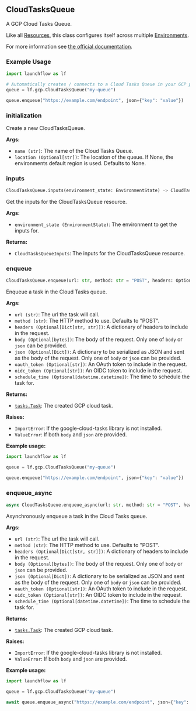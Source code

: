 ## CloudTasksQueue

A GCP Cloud Tasks Queue.

Like all [Resources](/docs/concepts/resources), this class configures itself across multiple [Environments](/docs/concepts/environments).

For more information see [the official documentation](https://cloud.google.com/tasks/docs/).

### Example Usage
```python
import launchflow as lf

# Automatically creates / connects to a Cloud Tasks Queue in your GCP project
queue = lf.gcp.CloudTasksQueue("my-queue")

queue.enqueue("https://example.com/endpoint", json={"key": "value"})
```

### initialization

Create a new CloudTasksQueue.

**Args:**
- `name (str)`: The name of the Cloud Tasks Queue.
- `location (Optional[str])`: The location of the queue. If None, the environments default region is used. Defaults to None.

### inputs

```python
CloudTasksQueue.inputs(environment_state: EnvironmentState) -> CloudTasksQueueInputs
```

Get the inputs for the CloudTasksQueue resource.

**Args:**
- `environment_state (EnvironmentState)`: The environment to get the inputs for.

**Returns:**
- `CloudTasksQueueInputs`: The inputs for the CloudTasksQueue resource.

### enqueue

```python
CloudTasksQueue.enqueue(url: str, method: str = "POST", headers: Optional[Dict[str, str]] = None, body: Optional[bytes] = None, json: Optional[Dict] = None, oauth_token: Optional[str] = None, oidc_token: Optional[str] = None, schedule_time: Optional[datetime.datetime] = None) -> "tasks.Task"
```

Enqueue a task in the Cloud Tasks queue.

**Args:**
- `url (str)`: The url the task will call.
- `method (str)`: The HTTP method to use. Defaults to "POST".
- `headers (Optional[Dict[str, str]])`: A dictionary of headers to include in the request.
- `body (Optional[bytes])`: The body of the request. Only one of `body` or `json` can be provided.
- `json (Optional[Dict])`: A dictionary to be serialized as JSON and sent as the body of the request. Only one of `body` or `json` can be provided.
- `oauth_token (Optional[str])`: An OAuth token to include in the request.
- `oidc_token (Optional[str])`: An OIDC token to include in the request.
- `schedule_time (Optional[datetime.datetime])`: The time to schedule the task for.

**Returns:**
- [`tasks.Task`](https://cloud.google.com/python/docs/reference/cloudtasks/latest/google.cloud.tasks_v2.types.Task): The created GCP cloud task.

**Raises:**
- `ImportError`: If the google-cloud-tasks library is not installed.
- `ValueError`: If both `body` and `json` are provided.

**Example usage:**
```python
import launchflow as lf

queue = lf.gcp.CloudTasksQueue("my-queue")

queue.enqueue("https://example.com/endpoint", json={"key": "value"})
```

### enqueue\_async

```python
async CloudTasksQueue.enqueue_async(url: str, method: str = "POST", headers: Optional[Dict[str, str]] = None, body: Optional[bytes] = None, json: Optional[Dict] = None, oauth_token: Optional[str] = None, oidc_token: Optional[str] = None, schedule_time: Optional[datetime.datetime] = None) -> "tasks.Task"
```

Asynchronously enqueue a task in the Cloud Tasks queue.

**Args:**
- `url (str)`: The url the task will call.
- `method (str)`: The HTTP method to use. Defaults to "POST".
- `headers (Optional[Dict[str, str]])`: A dictionary of headers to include in the request.
- `body (Optional[bytes])`: The body of the request. Only one of `body` or `json` can be provided.
- `json (Optional[Dict])`: A dictionary to be serialized as JSON and sent as the body of the request. Only one of `body` or `json` can be provided.
- `oauth_token (Optional[str])`: An OAuth token to include in the request.
- `oidc_token (Optional[str])`: An OIDC token to include in the request.
- `schedule_time (Optional[datetime.datetime])`: The time to schedule the task for.

**Returns:**
- [`tasks.Task`](https://cloud.google.com/python/docs/reference/cloudtasks/latest/google.cloud.tasks_v2.types.Task): The created GCP cloud task.

**Raises:**
- `ImportError`: If the google-cloud-tasks library is not installed.
- `ValueError`: If both `body` and `json` are provided.

**Example usage:**
```python
import launchflow as lf

queue = lf.gcp.CloudTasksQueue("my-queue")

await queue.enqueue_async("https://example.com/endpoint", json={"key": "value"})
```

